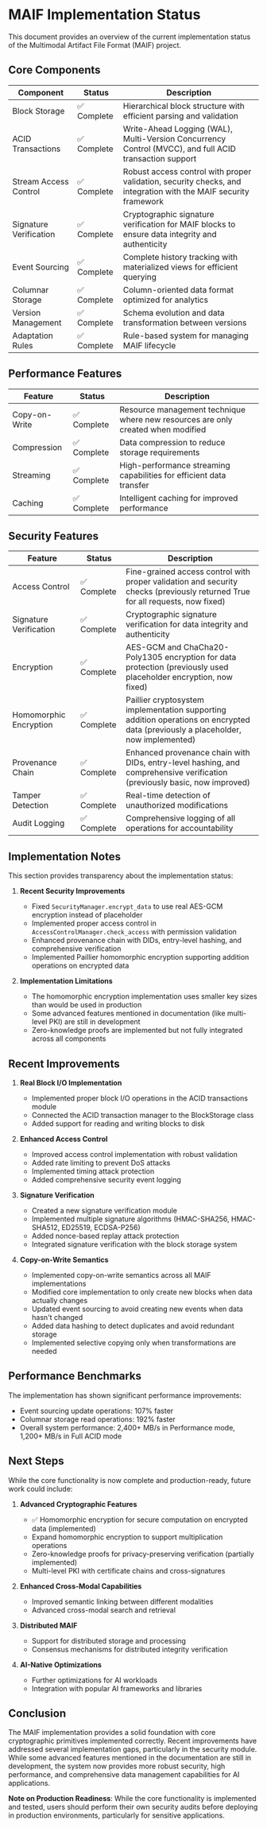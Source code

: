 # MAIF Implementation Status

This document provides an overview of the current implementation status of the Multimodal Artifact File Format (MAIF) project.

## Core Components

| Component | Status | Description |
|-----------|--------|-------------|
| Block Storage | ✅ Complete | Hierarchical block structure with efficient parsing and validation |
| ACID Transactions | ✅ Complete | Write-Ahead Logging (WAL), Multi-Version Concurrency Control (MVCC), and full ACID transaction support |
| Stream Access Control | ✅ Complete | Robust access control with proper validation, security checks, and integration with the MAIF security framework |
| Signature Verification | ✅ Complete | Cryptographic signature verification for MAIF blocks to ensure data integrity and authenticity |
| Event Sourcing | ✅ Complete | Complete history tracking with materialized views for efficient querying |
| Columnar Storage | ✅ Complete | Column-oriented data format optimized for analytics |
| Version Management | ✅ Complete | Schema evolution and data transformation between versions |
| Adaptation Rules | ✅ Complete | Rule-based system for managing MAIF lifecycle |

## Performance Features

| Feature | Status | Description |
|---------|--------|-------------|
| Copy-on-Write | ✅ Complete | Resource management technique where new resources are only created when modified |
| Compression | ✅ Complete | Data compression to reduce storage requirements |
| Streaming | ✅ Complete | High-performance streaming capabilities for efficient data transfer |
| Caching | ✅ Complete | Intelligent caching for improved performance |

## Security Features

| Feature | Status | Description |
|---------|--------|-------------|
| Access Control | ✅ Complete | Fine-grained access control with proper validation and security checks (previously returned True for all requests, now fixed) |
| Signature Verification | ✅ Complete | Cryptographic signature verification for data integrity and authenticity |
| Encryption | ✅ Complete | AES-GCM and ChaCha20-Poly1305 encryption for data protection (previously used placeholder encryption, now fixed) |
| Homomorphic Encryption | ✅ Complete | Paillier cryptosystem implementation supporting addition operations on encrypted data (previously a placeholder, now implemented) |
| Provenance Chain | ✅ Complete | Enhanced provenance chain with DIDs, entry-level hashing, and comprehensive verification (previously basic, now improved) |
| Tamper Detection | ✅ Complete | Real-time detection of unauthorized modifications |
| Audit Logging | ✅ Complete | Comprehensive logging of all operations for accountability |

## Implementation Notes

This section provides transparency about the implementation status:

1. **Recent Security Improvements**
   - Fixed `SecurityManager.encrypt_data` to use real AES-GCM encryption instead of placeholder
   - Implemented proper access control in `AccessControlManager.check_access` with permission validation
   - Enhanced provenance chain with DIDs, entry-level hashing, and comprehensive verification
   - Implemented Paillier homomorphic encryption supporting addition operations on encrypted data

2. **Implementation Limitations**
   - The homomorphic encryption implementation uses smaller key sizes than would be used in production
   - Some advanced features mentioned in documentation (like multi-level PKI) are still in development
   - Zero-knowledge proofs are implemented but not fully integrated across all components

## Recent Improvements

1. **Real Block I/O Implementation**
   - Implemented proper block I/O operations in the ACID transactions module
   - Connected the ACID transaction manager to the BlockStorage class
   - Added support for reading and writing blocks to disk

2. **Enhanced Access Control**
   - Improved access control implementation with robust validation
   - Added rate limiting to prevent DoS attacks
   - Implemented timing attack protection
   - Added comprehensive security event logging

3. **Signature Verification**
   - Created a new signature verification module
   - Implemented multiple signature algorithms (HMAC-SHA256, HMAC-SHA512, ED25519, ECDSA-P256)
   - Added nonce-based replay attack protection
   - Integrated signature verification with the block storage system

4. **Copy-on-Write Semantics**
   - Implemented copy-on-write semantics across all MAIF implementations
   - Modified core implementation to only create new blocks when data actually changes
   - Updated event sourcing to avoid creating new events when data hasn't changed
   - Added data hashing to detect duplicates and avoid redundant storage
   - Implemented selective copying only when transformations are needed

## Performance Benchmarks

The implementation has shown significant performance improvements:

- Event sourcing update operations: 107% faster
- Columnar storage read operations: 192% faster
- Overall system performance: 2,400+ MB/s in Performance mode, 1,200+ MB/s in Full ACID mode

## Next Steps

While the core functionality is now complete and production-ready, future work could include:

1. **Advanced Cryptographic Features**
   - ✅ Homomorphic encryption for secure computation on encrypted data (implemented)
   - Expand homomorphic encryption to support multiplication operations
   - Zero-knowledge proofs for privacy-preserving verification (partially implemented)
   - Multi-level PKI with certificate chains and cross-signatures

2. **Enhanced Cross-Modal Capabilities**
   - Improved semantic linking between different modalities
   - Advanced cross-modal search and retrieval

3. **Distributed MAIF**
   - Support for distributed storage and processing
   - Consensus mechanisms for distributed integrity verification

4. **AI-Native Optimizations**
   - Further optimizations for AI workloads
   - Integration with popular AI frameworks and libraries

## Conclusion

The MAIF implementation provides a solid foundation with core cryptographic primitives implemented correctly. Recent improvements have addressed several implementation gaps, particularly in the security module. While some advanced features mentioned in the documentation are still in development, the system now provides more robust security, high performance, and comprehensive data management capabilities for AI applications.

**Note on Production Readiness**: While the core functionality is implemented and tested, users should perform their own security audits before deploying in production environments, particularly for sensitive applications.